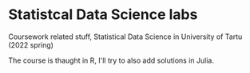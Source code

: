 # Statistcal Data Science labs
Coursework related stuff, Statistical Data Science in University of Tartu (2022 spring)

The course is thaught in R, I'll try to also add solutions in Julia.
